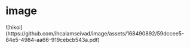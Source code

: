 # image
<head>
  
</head>

<body>
![hikoi](https://github.com/ihcalamseivad/image/assets/168490892/59dccee5-84e5-4984-aa66-919cebcb543a.pdf)
  
</body>
